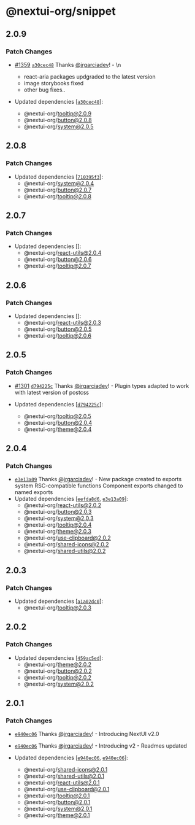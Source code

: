 # @nextui-org/snippet

## 2.0.9

### Patch Changes

- [#1359](https://github.com/nextui-org/nextui/pull/1359) [`a30cec48`](https://github.com/nextui-org/nextui/commit/a30cec4810988fb1962f3a61e0fc0362de08b171) Thanks [@jrgarciadev](https://github.com/jrgarciadev)! - \n

  - react-aria packages updgraded to the latest version
  - image storybooks fixed
  - other bug fixes..

- Updated dependencies [[`a30cec48`](https://github.com/nextui-org/nextui/commit/a30cec4810988fb1962f3a61e0fc0362de08b171)]:
  - @nextui-org/tooltip@2.0.9
  - @nextui-org/button@2.0.8
  - @nextui-org/system@2.0.5

## 2.0.8

### Patch Changes

- Updated dependencies [[`710395f3`](https://github.com/nextui-org/nextui/commit/710395f3a2ca44238332237a49e948c933abe63d)]:
  - @nextui-org/system@2.0.4
  - @nextui-org/button@2.0.7
  - @nextui-org/tooltip@2.0.8

## 2.0.7

### Patch Changes

- Updated dependencies []:
  - @nextui-org/react-utils@2.0.4
  - @nextui-org/button@2.0.6
  - @nextui-org/tooltip@2.0.7

## 2.0.6

### Patch Changes

- Updated dependencies []:
  - @nextui-org/react-utils@2.0.3
  - @nextui-org/button@2.0.5
  - @nextui-org/tooltip@2.0.6

## 2.0.5

### Patch Changes

- [#1301](https://github.com/nextui-org/nextui/pull/1301) [`d794225c`](https://github.com/nextui-org/nextui/commit/d794225cb75121db3a72f430739b4eaacd1cf8b7) Thanks [@jrgarciadev](https://github.com/jrgarciadev)! - Plugin types adapted to work with latest version of postcss

- Updated dependencies [[`d794225c`](https://github.com/nextui-org/nextui/commit/d794225cb75121db3a72f430739b4eaacd1cf8b7)]:
  - @nextui-org/tooltip@2.0.5
  - @nextui-org/button@2.0.4
  - @nextui-org/theme@2.0.4

## 2.0.4

### Patch Changes

- [`e3e13a09`](https://github.com/nextui-org/nextui/commit/e3e13a095f2347ff279c85e6a5d3798f36c6533f) Thanks [@jrgarciadev](https://github.com/jrgarciadev)! - New package created to exports system RSC-compatible functions
  Component exports changed to named exports
- Updated dependencies [[`eefda8d6`](https://github.com/nextui-org/nextui/commit/eefda8d6e2088526e0dbb2026d807b53d2a97782), [`e3e13a09`](https://github.com/nextui-org/nextui/commit/e3e13a095f2347ff279c85e6a5d3798f36c6533f)]:
  - @nextui-org/react-utils@2.0.2
  - @nextui-org/button@2.0.3
  - @nextui-org/system@2.0.3
  - @nextui-org/tooltip@2.0.4
  - @nextui-org/theme@2.0.3
  - @nextui-org/use-clipboard@2.0.2
  - @nextui-org/shared-icons@2.0.2
  - @nextui-org/shared-utils@2.0.2

## 2.0.3

### Patch Changes

- Updated dependencies [[`a1a02dc0`](https://github.com/nextui-org/nextui/commit/a1a02dc0db6dc6f9c3355e6f58173433c2e41e19)]:
  - @nextui-org/tooltip@2.0.3

## 2.0.2

### Patch Changes

- Updated dependencies [[`459ac5ed`](https://github.com/nextui-org/nextui/commit/459ac5ed4537942517803ba14129226a791d6feb)]:
  - @nextui-org/theme@2.0.2
  - @nextui-org/button@2.0.2
  - @nextui-org/tooltip@2.0.2
  - @nextui-org/system@2.0.2

## 2.0.1

### Patch Changes

- [`e940ec06`](https://github.com/nextui-org/nextui/commit/e940ec06ac5e46340d5956fb7c455a6ab3de3140) Thanks [@jrgarciadev](https://github.com/jrgarciadev)! - Introducing NextUI v2.0

- [`e940ec06`](https://github.com/nextui-org/nextui/commit/e940ec06ac5e46340d5956fb7c455a6ab3de3140) Thanks [@jrgarciadev](https://github.com/jrgarciadev)! - Introducing v2 - Readmes updated

- Updated dependencies [[`e940ec06`](https://github.com/nextui-org/nextui/commit/e940ec06ac5e46340d5956fb7c455a6ab3de3140), [`e940ec06`](https://github.com/nextui-org/nextui/commit/e940ec06ac5e46340d5956fb7c455a6ab3de3140)]:
  - @nextui-org/shared-icons@2.0.1
  - @nextui-org/shared-utils@2.0.1
  - @nextui-org/react-utils@2.0.1
  - @nextui-org/use-clipboard@2.0.1
  - @nextui-org/tooltip@2.0.1
  - @nextui-org/button@2.0.1
  - @nextui-org/system@2.0.1
  - @nextui-org/theme@2.0.1

